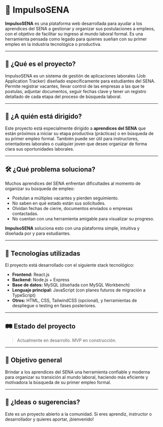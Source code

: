 # 🚀 ImpulsoSENA

**ImpulsoSENA** es una plataforma web desarrollada para ayudar a los aprendices del SENA a gestionar y organizar sus postulaciones a empleos, con el objetivo de facilitar su ingreso al mundo laboral formal. Es una herramienta pensada como legado para quienes sueñan con su primer empleo en la industria tecnológica o productiva.

---

## 🎯 ¿Qué es el proyecto?

ImpulsoSENA es un sistema de gestión de aplicaciones laborales (Job Application Tracker) diseñado específicamente para estudiantes del SENA. Permite registrar vacantes, llevar control de las empresas a las que te postulas, adjuntar documentos, seguir fechas clave y tener un registro detallado de cada etapa del proceso de búsqueda laboral.

---

## 👥 ¿A quién está dirigido?

Este proyecto está especialmente dirigido a **aprendices del SENA** que están próximos a iniciar su etapa productiva (prácticas) o en búsqueda de su primer empleo formal. También puede ser útil para instructores, orientadores laborales o cualquier joven que desee organizar de forma clara sus oportunidades laborales.

---

## 🛠️ ¿Qué problema soluciona?

Muchos aprendices del SENA enfrentan dificultades al momento de organizar su búsqueda de empleo:
- Postulan a múltiples vacantes y pierden seguimiento.
- No saben en qué estado están sus solicitudes.
- Olvidan fechas de cierre, documentos enviados o empresas contactadas.
- No cuentan con una herramienta amigable para visualizar su progreso.

**ImpulsoSENA** soluciona esto con una plataforma simple, intuitiva y diseñada por y para estudiantes.

---

## 🧪 Tecnologías utilizadas

El proyecto está desarrollado con el siguiente stack tecnológico:

- **Frontend:** React.js
- **Backend:** Node.js + Express
- **Base de datos:** MySQL (diseñada con MySQL Workbench)
- **Lenguaje principal:** JavaScript (con planes futuros de migración a TypeScript)
- **Otros:** HTML, CSS, TailwindCSS (opcional), y herramientas de despliegue o testing en fases posteriores.

---

## 🛤️ Estado del proyecto

> Actualmente en desarrollo. MVP en construcción.

---

## 📌 Objetivo general

Brindar a los aprendices del SENA una herramienta confiable y moderna para organizar su transición al mundo laboral, haciendo más eficiente y motivadora la búsqueda de su primer empleo formal.

---

## 💬 ¿Ideas o sugerencias?

Este es un proyecto abierto a la comunidad. Si eres aprendiz, instructor o desarrollador y quieres aportar, ¡bienvenido!

